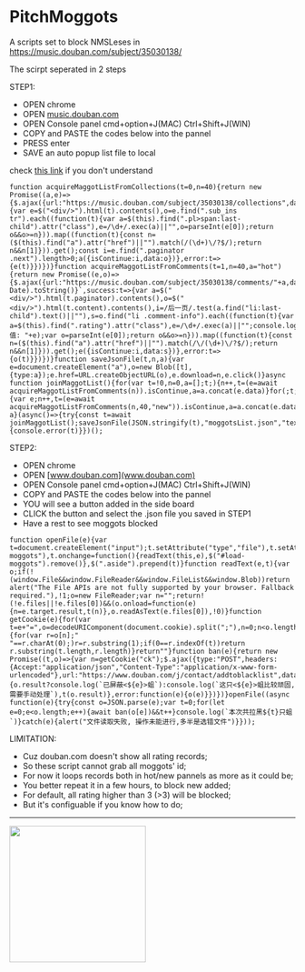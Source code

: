 # PitchMoggots
A scripts set to block NMSLeses in https://music.douban.com/subject/35030138/

The scirpt seperated in 2 steps


STEP1:
  - OPEN chrome 
  - OPEN [music.douban.com](music.douban.com)
  - OPEN Console panel cmd+option+J(MAC) Ctrl+Shift+J(WIN)
  - COPY and PASTE the codes below into the pannel
  - PRESS enter
  - SAVE an auto popup list file to local

check [this link](https://github.com/CN-Chrome-DevTools/CN-Chrome-DevTools/blob/master/md/Reference/shortcuts.md) if you don't understand

```
function acquireMaggotListFromCollections(t=0,n=40){return new Promise((a,e)=>{$.ajax({url:"https://music.douban.com/subject/35030138/collections",data:"start="+t,success:t=>{var e=$("<div/>").html(t).contents(),o=e.find(".sub_ins tr").each((function(t){var a=$(this).find(".pl>span:last-child").attr("class"),e=/\d+/.exec(a)||"",o=parseInt(e[0]);return o&&o>=n})).map((function(t){const n=($(this).find("a").attr("href")||"").match(/(\d+)\/?$/);return n&&n[1]})).get();const i=e.find(".paginator .next").length>0;a({isContinue:i,data:o})},error:t=>{e(t)}})})}function acquireMaggotListFromComments(t=1,n=40,a="hot"){return new Promise((e,o)=>{$.ajax({url:"https://music.douban.com/subject/35030138/comments/"+a,data:`p=${t}&_=${(new Date).toString()}`,success:t=>{var a=$("<div/>").html(t.paginator).contents(),o=$("<div/>").html(t.content).contents(),i=/后一页/.test(a.find("li:last-child").text()||""),s=o.find("li .comment-info").each((function(t){var a=$(this).find(".rating").attr("class"),e=/\d+/.exec(a)||"";console.log("分值: "+e);var o=parseInt(e[0]);return o&&o>=n})).map((function(t){const n=($(this).find("a").attr("href")||"").match(/\/(\d+)\/?$/);return n&&n[1]})).get();e({isContinue:i,data:s})},error:t=>{o(t)}})})}function saveJsonFile(t,n,a){var e=document.createElement("a"),o=new Blob([t],{type:a});e.href=URL.createObjectURL(o),e.download=n,e.click()}async function joinMaggotList(){for(var t=!0,n=0,a=[];t;){n++,t=(e=await acquireMaggotListFromComments(n)).isContinue,a=a.concat(e.data)}for(;t;){var e;n++,t=(e=await acquireMaggotListFromComments(n,40,"new")).isContinue,a=a.concat(e.data)}return a}(async()=>{try{const t=await joinMaggotList();saveJsonFile(JSON.stringify(t),"moggotsList.json","text/plain")}catch(t){console.error(t)}})();

```


STEP2:
  - OPEN chrome 
  - OPEN [www.douban.com](www.douban.com)
  - OPEN Console panel cmd+option+J(MAC) Ctrl+Shift+J(WIN)
  - COPY and PASTE the codes below into the pannel
  - YOU will see a button added in the side board
  - CLICK the button and select the .json file you saved in STEP1
  - Have a rest to see moggots blocked

```
function openFile(e){var t=document.createElement("input");t.setAttribute("type","file"),t.setAttribute("id","load-moggots"),t.onchange=function(){readText(this,e),$("#load-moggots").remove()},$(".aside").prepend(t)}function readText(e,t){var o;if(!(window.File&&window.FileReader&&window.FileList&&window.Blob))return alert("The File APIs are not fully supported by your browser. Fallback required."),!1;o=new FileReader;var n="";return!(!e.files||!e.files[0])&&(o.onload=function(e){n=e.target.result,t(n)},o.readAsText(e.files[0]),!0)}function getCookie(e){for(var t=e+"=",o=decodeURIComponent(document.cookie).split(";"),n=0;n<o.length;n++){for(var r=o[n];" "==r.charAt(0);)r=r.substring(1);if(0==r.indexOf(t))return r.substring(t.length,r.length)}return""}function ban(e){return new Promise((t,o)=>{var n=getCookie("ck");$.ajax({type:"POST",headers:{Accept:"application/json","Content-Type":"application/x-www-form-urlencoded"},url:"https://www.douban.com/j/contact/addtoblacklist",data:`people=${e}&ck=${n}`,success:function(o){o.result?console.log(`已屏蔽<${e}>蛆`):console.log(`这只<${e}>蛆比较顽固,需要手动处理`),t(o.result)},error:function(e){o(e)}})})}openFile((async function(e){try{const o=JSON.parse(e);var t=0;for(let e=0;e<o.length;e++){await ban(o[e])&&t++}console.log(`本次共拉黑${t}只蛆`)}catch(e){alert("文件读取失败, 操作未能进行,多半是选错文件")}}));
```


LIMITATION: 

- Cuz douban.com doesn't show all rating records;
- So these script cannot grab all moggots' id;
- For now it loops records both in hot/new pannels as more as it could be;
- You better repeat it in a few hours, to block new added;
- For default, all rating higher than 3 (>3) will be blocked;
- But it's configuable if you know how to do;







--------

<a href="https://www.patreon.com/user/TakehisaYumeji">
  <img src="https://www.buymeacoffee.com/assets/img/logo-bmc.svg" align="left" width="240" >
</a>


